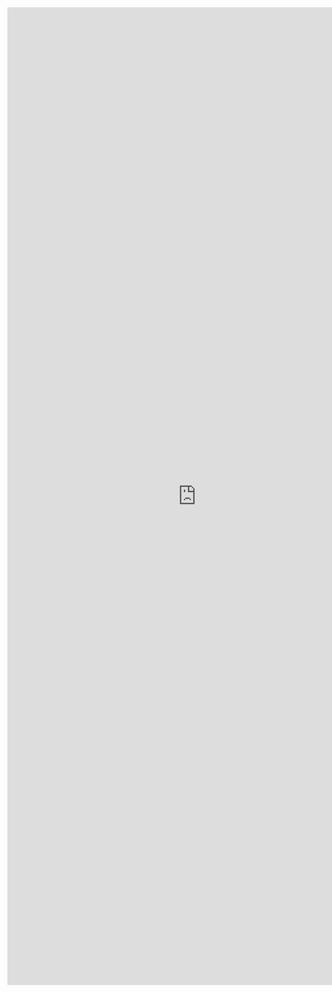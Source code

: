 <iframe src="https://hethkar.github.io/files/sample.pdf" scrolling="no" width="850px" height="2200px" frameBorder="0"></iframe>
